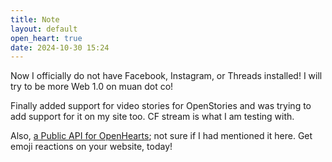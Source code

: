 ```yaml
---
title: Note
layout: default
open_heart: true
date: 2024-10-30 15:24
---
```


Now I officially do not have Facebook, Instagram, or Threads installed! I will try to be more Web 1.0 on muan dot co!

Finally added support for video stories for OpenStories and was trying to add support for it on my site too. CF stream is what I am testing with.

Also, [a Public API for OpenHearts](https://github.com/dddddddddzzzz/api-oh); not sure if I had mentioned it here. Get emoji reactions on your website, today!
